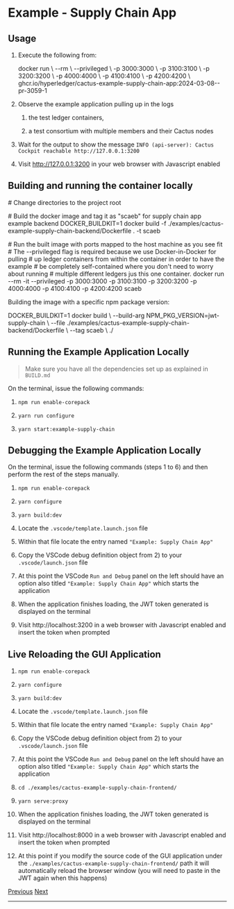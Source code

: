 Example - Supply Chain App
==========================================================================================================================

Usage
--------------------------------------------

1.  Execute the following from:

    docker run \\
      \--rm \\
      \--privileged \\
      \-p 3000:3000 \\
      \-p 3100:3100 \\
      \-p 3200:3200 \\
      \-p 4000:4000 \\
      \-p 4100:4100 \\
      \-p 4200:4200 \\
      ghcr.io/hyperledger/cactus-example-supply-chain-app:2024-03-08--pr-3059-1

2.  Observe the example application pulling up in the logs

    1.  the test ledger containers,

    2.  a test consortium with multiple members and their Cactus nodes

3.  Wait for the output to show the message `INFO (api-server): Cactus Cockpit reachable http://127.0.0.1:3200`

4.  Visit http://127.0.0.1:3200 in your web browser with Javascript enabled


Building and running the container locally
----------------------------------------------------------------------------------------------------------------------

\# Change directories to the project root

\# Build the docker image and tag it as "scaeb" for supply chain app example backend
DOCKER\_BUILDKIT\=1 docker build \-f ./examples/cactus-example-supply-chain-backend/Dockerfile . \-t scaeb

\# Run the built image with ports mapped to the host machine as you see fit
\# The --privileged flag is required because we use Docker-in-Docker for pulling
\# up ledger containers from within the container in order to have the example
\# be completely self-contained where you don't need to worry about running
\# multiple different ledgers jus this one container.
docker run \--rm \-it \--privileged \-p 3000:3000 \-p 3100:3100 \-p 3200:3200 \-p 4000:4000 \-p 4100:4100 \-p 4200:4200 scaeb

Building the image with a specific npm package version:

DOCKER\_BUILDKIT\=1 docker build \\
  \--build-arg NPM\_PKG\_VERSION\=jwt-supply-chain \\
  \--file ./examples/cactus-example-supply-chain-backend/Dockerfile \\
  \--tag scaeb \\
  ./

Running the Example Application Locally
----------------------------------------------------------------------------------------------------------------

> Make sure you have all the dependencies set up as explained in `BUILD.md`

On the terminal, issue the following commands:

1.  `npm run enable-corepack`

2.  `yarn run configure`

3.  `yarn start:example-supply-chain`


Debugging the Example Application Locally
--------------------------------------------------------------------------------------------------------------------

On the terminal, issue the following commands (steps 1 to 6) and then perform the rest of the steps manually.

1.  `npm run enable-corepack`

2.  `yarn configure`

3.  `yarn build:dev`

4.  Locate the `.vscode/template.launch.json` file

5.  Within that file locate the entry named `"Example: Supply Chain App"`

6.  Copy the VSCode debug definition object from 2) to your `.vscode/launch.json` file

7.   At this point the VSCode `Run and Debug` panel on the left should have an option also titled `"Example: Supply Chain App"` which starts the application

8.   When the application finishes loading, the JWT token generated is displayed on the terminal

9.   Visit http://localhost:3200 in a web browser with Javascript enabled and insert the token when prompted


Live Reloading the GUI Application
------------------------------------------------------------------------------------------------------

1.  `npm run enable-corepack`

2.  `yarn configure`

3.  `yarn build:dev`

4.  Locate the `.vscode/template.launch.json` file

5.  Within that file locate the entry named `"Example: Supply Chain App"`

6.  Copy the VSCode debug definition object from 2) to your `.vscode/launch.json` file

7.  At this point the VSCode `Run and Debug` panel on the left should have an option also titled `"Example: Supply Chain App"` which starts the application

8.  `cd ./examples/cactus-example-supply-chain-frontend/`

9.  `yarn serve:proxy`

10.  When the application finishes loading, the JWT token generated is displayed on the terminal

11.  Visit http://localhost:8000 in a web browser with Javascript enabled and insert the token when prompted

12.  At this point if you modify the source code of the GUI application under the `./examples/cactus-example-supply-chain-frontend/` path it will automatically reload the browser window (you will need to paste in the JWT again when this happens)


[Previous](../examples.md "Examples") [Next](../governance.md "Governance")

* * *
